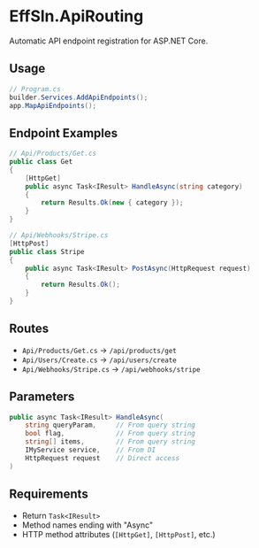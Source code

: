 # EffSln.ApiRouting

Automatic API endpoint registration for ASP.NET Core.

## Usage

```csharp
// Program.cs
builder.Services.AddApiEndpoints();
app.MapApiEndpoints();
```

## Endpoint Examples

```csharp
// Api/Products/Get.cs
public class Get
{
    [HttpGet]
    public async Task<IResult> HandleAsync(string category)
    {
        return Results.Ok(new { category });
    }
}
```

```csharp
// Api/Webhooks/Stripe.cs
[HttpPost]
public class Stripe
{
    public async Task<IResult> PostAsync(HttpRequest request)
    {
        return Results.Ok();
    }
}
```

## Routes

- `Api/Products/Get.cs` → `/api/products/get`
- `Api/Users/Create.cs` → `/api/users/create`
- `Api/Webhooks/Stripe.cs` → `/api/webhooks/stripe`

## Parameters

```csharp
public async Task<IResult> HandleAsync(
    string queryParam,     // From query string
    bool flag,             // From query string
    string[] items,        // From query string
    IMyService service,    // From DI
    HttpRequest request    // Direct access
)
```

## Requirements

- Return `Task<IResult>`
- Method names ending with "Async"
- HTTP method attributes (`[HttpGet]`, `[HttpPost]`, etc.)